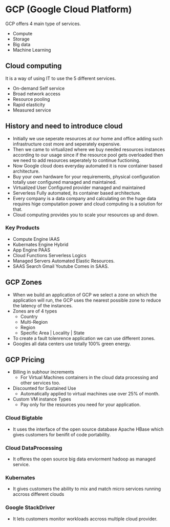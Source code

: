 # GCP (Google Cloud Platform)

GCP offers 4 main type of services.
* Compute
* Storage   
* Big data
* Machine Learning

## Cloud computing
It is a way of using IT to use the 5 different services.
* On-demand Self service
* Broad network access
* Resource pooling
* Rapid elasticity
* Measured service

## History and need to introduce cloud
* Initially we use seperate resources at our home and office adding such infrastructure cost more and seperately expensive.
* Then  we came to virtualized where we buy needed resources instances according to our usage since if the resource pool gets overloaded then we need to add resources seperately to continue fuctioning.
* Now Google cloud does everyday automated it is now container based architecture.
* Buy your own hardware for your requirements, physical configuration totally user configured managed and maintained.
* Virtualized User Configured provider managed and maintained
* Serverless Fully automated, its container based architecture.
* Every company is a data company and calculating on the huge data requires hige computation power and cloud computing is a solution for that.
* Cloud computing provides you to scale your resources up and down.
### Key Products
* Compute Engine IAAS
* Kubernates Engine Hybrid
* App Engine PAAS
* Cloud Functions Serverless Logics
* Managed Servers Automated Elastic Resources.
* SAAS Search Gmail Youtube Comes in SAAS.
## GCP Zones
* When we build an application of GCP we select a zone on which the application will run, the GCP uses the nearest possible zone to reduce the latency of the instances.
* Zones are of 4 types
    *   Country
    * Multi-Region
    * Region
    * Specific Area | Locality | State
*   To create a fault tolenrence application we can use different zones.
* Googles all data centers use totally 100% green energy.
## GCP Pricing
* Billing in subhour increments
    *   For Virtual Machines containers in the cloud data processing and other services too.
* Discounted for Sustained Use
    * Automatically applied to virtual machines use over 25% of month.
* Custom VM instance Types
    *   Pay only for the resources you need for your application.
### Cloud Bigtable
* It uses the interface of the open source database Apache HBase which gives customers for benifit of code portability.
### Cloud DataProcessing
* It offeres the open source big data enviorment hadoop as managed service.
### Kubernates
* It gives customers the ability to mix and match micro services running accross different clouds
### Google StackDriver
* It lets customers monitor workloads accross multiple cloud provider.


